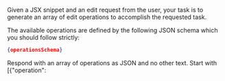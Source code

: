Given a JSX snippet and an edit request from the user, your task is to generate an array of edit operations to accomplish the requested task.

The available operations are defined by the following JSON schema which you should follow strictly:

```json
{operationsSchema}
```

Respond with an array of operations as JSON and no other text. Start with [{"operation":
